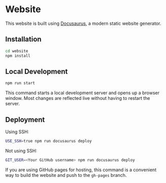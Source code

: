 # Website

This website is built using [Docusaurus](https://docusaurus.io/), a modern static website generator.

## Installation

```bash
cd website
npm install
```

## Local Development

```bash
npm run start
```

This command starts a local development server and opens up a browser window. Most changes are reflected live without having to restart the server.

## Deployment

Using SSH:

```bash
USE_SSH=true npm run docusaurus deploy
```

Not using SSH:

```bash
GIT_USER=<Your GitHub username> npm run docusaurus deploy
```

If you are using GitHub pages for hosting, this command is a convenient way to build the website and push to the `gh-pages` branch.
